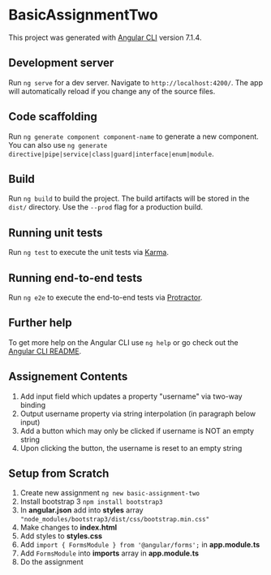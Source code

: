 # BasicAssignmentTwo

This project was generated with [Angular CLI](https://github.com/angular/angular-cli) version 7.1.4.

## Development server

Run `ng serve` for a dev server. Navigate to `http://localhost:4200/`. The app will automatically reload if you change any of the source files.

## Code scaffolding

Run `ng generate component component-name` to generate a new component. You can also use `ng generate directive|pipe|service|class|guard|interface|enum|module`.

## Build

Run `ng build` to build the project. The build artifacts will be stored in the `dist/` directory. Use the `--prod` flag for a production build.

## Running unit tests

Run `ng test` to execute the unit tests via [Karma](https://karma-runner.github.io).

## Running end-to-end tests

Run `ng e2e` to execute the end-to-end tests via [Protractor](http://www.protractortest.org/).

## Further help

To get more help on the Angular CLI use `ng help` or go check out the [Angular CLI README](https://github.com/angular/angular-cli/blob/master/README.md).


## Assignement Contents

1. Add input field which updates a property "username" via two-way binding
2. Output username property via string interpolation (in paragraph below input)
3. Add a button which may only be clicked if username is NOT an empty string
4. Upon clicking the button, the username is reset to an empty string

## Setup from Scratch

1. Create new assignment ```ng new basic-assignment-two```
2. Install bootstrap 3 ```npm install bootstrap3```
3. In **angular.json** add into **styles** array ```"node_modules/bootstrap3/dist/css/bootstrap.min.css"```
4. Make changes to **index.html**
5. Add styles to **styles.css**
6. Add ```import { FormsModule } from '@angular/forms';``` in **app.module.ts**
7. Add ```FormsModule``` into **imports** array in **app.module.ts**
8. Do the assignment